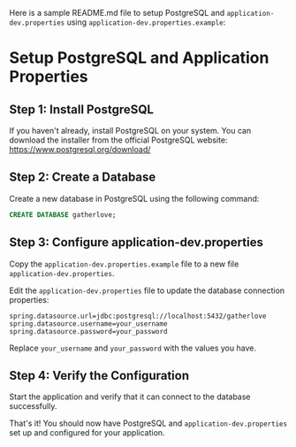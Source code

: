 

Here is a sample README.md file to setup PostgreSQL and `application-dev.properties` using `application-dev.properties.example`:
# Setup PostgreSQL and Application Properties

## Step 1: Install PostgreSQL

If you haven't already, install PostgreSQL on your system. You can download the installer from the official PostgreSQL website: https://www.postgresql.org/download/

## Step 2: Create a Database

Create a new database in PostgreSQL using the following command:
```sql
CREATE DATABASE gatherlove;
```

## Step 3: Configure application-dev.properties

Copy the `application-dev.properties.example` file to a new file `application-dev.properties`.


Edit the `application-dev.properties` file to update the database connection properties:
```properties
spring.datasource.url=jdbc:postgresql://localhost:5432/gatherlove
spring.datasource.username=your_username
spring.datasource.password=your_password
```
Replace `your_username` and `your_password` with the values you have.

## Step 4: Verify the Configuration

Start the application and verify that it can connect to the database successfully.

That's it! You should now have PostgreSQL and `application-dev.properties` set up and configured for your application.